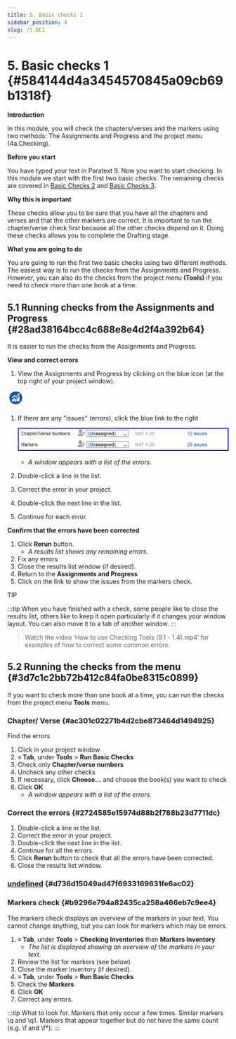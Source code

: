 ```yaml
---
title: 5. Basic checks 1
sidebar_position: 4
slug: /5.BC1
---
```




# 5. Basic checks 1 {#584144d4a3454570845a09cb69b1318f}


**Introduction**


In this module, you will check the chapters/verses and the markers using two methods: The Assignments and Progress and the project menu (4a.Checking).


**Before you start**


You have typed your text in Paratext 9. Now you want to start checking. In this module we start with the first two basic checks. The remaining checks are covered in [Basic Checks 2](https://manual.paratext.org/Training-Manual/Stage-2/BC2) and [Basic Checks 3](https://manual.paratext.org/Training-Manual/Stage-3/BC3).


**Why this is important**


These checks allow you to be sure that you have all the chapters and verses and that the other markers are correct. It is important to run the chapter/verse check first because all the other checks depend on it. Doing these checks allows you to complete the Drafting stage.


**What you are going to do**


You are going to run the first two basic checks using two different methods. The easiest way is to run the checks from the Assignments and Progress. However, you can also do the checks from the project menu **(Tools)** if you need to check more than one book at a time.


## 5.1 Running checks from the Assignments and Progress {#28ad38164bcc4c688e8e4d2f4a392b64}


It is easier to run the checks from the Assignments and Progress.


**View and correct errors**


<div class='notion-row'>
<div class='notion-column' style={{width: 'calc((100% - (min(32px, 4vw) * 1)) * 0.5)'}}>

1. View the Assignments and Progress by clicking on the blue icon (at the top right of your project window).

</div><div className='notion-spacer' />

<div class='notion-column' style={{width: 'calc((100% - (min(32px, 4vw) * 1)) * 0.5)'}}>

![](/notion_imgs/1327675855.png)

</div><div className='notion-spacer' />
</div>

1. If there are any "issues" (errors), click the blue link to the right

	![](/notion_imgs/1439418375.png)

	- _A window appears with a list of the errors_.
1. Double-click a line in the list.
1. Correct the error in your project.
1. Double-click the next line in the list.
1. Continue for each error.

**Confirm that the errors have been corrected**

1. Click **Rerun** button.
	- _A results list shows any remaining errors_.
1. Fix any errors
1. Close the results list window (if desired).
1. Return to the **Assignments and Progress**
1. Click on the link to show the issues from the markers check.

TIP


:::tip
When you have finished with a check, some people like to close the results list, others like to keep it open particularly if it changes your window layout. You can also move it to a tab of another window.
:::


> Watch the video ‘How to use Checking Tools (9.1 - 1.4).mp4’ for examples of how to correct some common errors.


## 5.2 Running the checks from the menu {#3d7c1c2bb72b412c84fa0be8315c0899}


If you want to check more than one book at a time, you can run the checks from the project menu **Tools** menu.


### Chapter/ Verse {#ac301c02271b4d2cbe873464d1494925}


Find the errors

1. Click in your project window
1. **≡ Tab**, under **Tools** &gt; **Run Basic Checks**
1. Check only **Chapter/verse numbers**
1. Uncheck any other checks
1. If necessary, click **Choose…** and choose the book(s) you want to check
1. Click **OK**
	- _A window appears with a list of the errors._

### Correct the errors {#2724585e15974d88b2f788b23d7711dc}

1. Double-click a line in the list.
1. Correct the error in your project.
1. Double-click the next line in the list.
1. Continue for all the errors.
1. Click **Rerun** button to check that all the errors have been corrected.
1. Close the results list window.

### [undefined](https://manual.paratext.org/next/Training-Manual/Stage-1/BC1#-1) {#d736d15049ad47f6933169631fe6ac02}


### Markers check {#b9296e794a82435ca258a466eb7c9ee4}


The markers check displays an overview of the markers in your text. You cannot change anything, but you can look for markers which may be errors.

1. **≡ Tab**, under **Tools** &gt; **Checking Inventories** then **Markers Inventory**
	- _The list is displayed showing an overview of the markers in your text_.
1. Review the list for markers (see below)
1. Close the marker inventory (if desired).
1. **≡ Tab**, under **Tools** &gt; **Run Basic Checks**
1. Check the **Markers**
1. Click **OK**
1. Correct any errors.

:::tip
What to look for. Markers that only occur a few times. Similar markers \q and \q1. Markers that appear together but do not have the same count (e.g. \f and \f*).
:::


